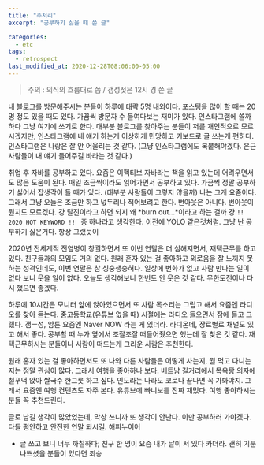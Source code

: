 ```yaml
---
title: "주저리"
excerpt: "공부하기 싫을 떄 쓴 글"

categories:
  - etc
tags:
  - retrospect
last_modified_at: 2020-12-28T08:06:00-05:00
---
```


> 주의 : 의식의 흐름대로 씀 / 갬성젖은 12시 경 쓴 글

내 블로그를 방문해주시는 분들이 하루에 대략 5명 내외이다. 포스팅을 많이 할 때는 20명 정도 있을 때도 있다. 가끔씩 방문자 수 들여다보는 재미가 있다. 인스타그램에 쓸까 하다 그냥 여기에 쓰기로 한다. 대부분 블로그를 찾아주는 분들이 저를 개인적으로 모르시겠지만, 인스타그램에 내 얘기 하는게 이상하게 민망하고 키보드로 글 쓰는게 편하다. 인스타그램은 나랑은 잘 안 어울리는 것 같다. (그냥 인스타그램에도 복붙해야겠다. 은근 사람들이 내 얘기 들어주길 바라는 것 같다.)

취업 후 자바를 공부하고 있다. 요즘은 이펙티브 자바라는 책을 읽고 있는데 어려우면서도 많은 도움이 된다. 매일 조금씩이라도 읽어가면서 공부하고 있다. 가끔씩 정말 공부하기 싫어서 잡생각이 들 때가 있다. (대부분 사람들이 그렇지 않을까) 나는 그게 요즘이다. 그래서 그냥 오늘은 조금만 하고 넋두리나 적어보려고 한다. 번아웃은 아니다. 번아웃이 뭔지도 모르겠다. 걍 탈진이라고 하면 되지 왜 *burn out...*이라고 하는 걸까 걍 `!! 2020 HOT KEYWORD !! ` 중 하나라고 생각한다. 이전에 YOLO 같은것처럼. 그냥 난 공부하기 싫은거다. 항상 그랬듯이

2020년 전세계적 전염병이 창궐하면서 또 이번 연말은 더 심해지면서, 재택근무를 하고 있다. 친구들과의 모임도 거의 없다. 원래 혼자 있는 걸 좋아하고 외로움을 잘 느끼지 못하는 성격인데도, 이번 연말은 참 싱숭생숭허다. 일상에 변화가 없고 사람 만나는 일이 없다 보니 웃을 일이 없다. 오늘도 생각해보니 한번도 안 웃은 것 같다. 무한도전이나 다시 했으면 좋겠다.

하루에 10시간은 모니터 앞에 앉아있으면서 또 사람 목소리는 그립고 해서 요즘엔 라디오를 찾아 듣는다. 중고등학교(유튜브 없을 때) 시절에는 라디오 들으면서 잠에 들고 그랬다. 갬ㅡ성, 암튼 요즘엔 Naver NOW 라는 게 있더라. 라디온데, 장르별로 채널도 있고 해서 좋다. 공부할 때 누가 옆에서 조잘조잘 떠들어줬으면 했는데 잘 찾은 것 같다. 재택근무하시는 분들이나 사람이 떠드는게 그리운 사람은 추천한다.

원래 혼자 있는 걸 좋아하면서도 또 나와 다른 사람들은 어떻게 사는지, 뭘 먹고 다니는지는 정말 관심이 많다. 그래서 여행을 좋아하나 보다. 베트남 길거리에서 목욕탕 의자에 철푸덕 앉아 쌀국수 한그릇 하고 싶다. 인도라는 나라도 코로나 끝나면 꼭 가봐야지. 그래서 요즘엔 여행 컨텐츠도 자주 본다. 유튜브에 빠니보틀 진짜 재밌다. 여행 좋아하시는 분들 꼭 추천드린다.

글로 남길 생각이 많았었는데, 막상 쓰니까 또 생각이 안난다. 이만 공부하러 가야겠다. 다들 평안하고 안전한 연말 되시길. 해피누이어

+ 글 쓰고 보니 너무 까칠하다; 친구 한 명이 요즘 내가 날이 서 있다 카더라. 괜히 기분나쁘셨을 분들이 있다면 죄송

